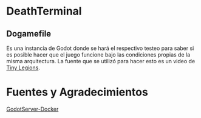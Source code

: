 # DeathTerminal
 
## Dogamefile
 Es una instancia de Godot donde se hará el respectivo testeo para saber si es posible hacer que el juego funcione bajo las condiciones propias de la misma arquitectura.
 La fuente que se utilizó para hacer esto es un video de [Tiny Legions](https://www.youtube.com/watch?v=lovZBqWfjV0).

 # Fuentes y Agradecimientos

[GodotServer-Docker](https://github.com/GodotNuts/GodotServer-Docker)
